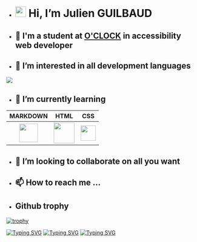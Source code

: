 <!--qui je suis-->

- # <img src="https://media.giphy.com/media/hvRJCLFzcasrR4ia7z/giphy.gif" width="28"> Hi, I’m Julien GUILBAUD

<!--ce que je suis--> 

- ## 🏢 I'm a student at [O'CLOCK](https://oclock.io/) in accessibility web developer 

<!--ce qui me plait-->

- ## 👀 I’m interested in all development languages 
 <img src="https://media.giphy.com/media/Pc16mmoHoXBh6/giphy.gif">

  <!--ce que j'apprend-->
 
  - ##  🌱 I’m currently learning 

|MARKDOWN|HTML|CSS|
|:-----------:|:-----------:|:-----:|
|<img src="https://camo.githubusercontent.com/8899cca4a2263f0021dfe8c86dc66c296c05138959590297728ccbf7df2f0d5f/68747470733a2f2f7261772e6769746875622e636f6d2f6164616d2d702f6d61726b646f776e2d686572652f6d61737465722f7372632f636f6d6d6f6e2f696d616765732f69636f6e34382e706e67" width="49">|<img src="https://upload.wikimedia.org/wikipedia/commons/thumb/6/61/HTML5_logo_and_wordmark.svg/768px-HTML5_logo_and_wordmark.svg.png" width="55">|<img src="https://upload.wikimedia.org/wikipedia/commons/thumb/d/d5/CSS3_logo_and_wordmark.svg/1452px-CSS3_logo_and_wordmark.svg.png" width="40">

<!--ce que je voudrais faire-->

- ## 💞️ I’m looking to collaborate on all you want 

<!--comment me joindre-->

- ## 📫 How to reach me ... 

<!--mes trophés github-->

- ## Github trophy

[![trophy](https://github-profile-trophy.vercel.app/?username=JulienGuilbaud)](https://github.com/JulienGuilbaud/github-profile-trophy)

<!--ce que je ne maitrise pas -->

[![Typing SVG](https://readme-typing-svg.herokuapp.com?font=Fira+Code&pause=1000&color=0205F7&center=faux&vCenter=faux&width=435&lines=sorry+for)](sorry_for)
[![Typing SVG](https://readme-typing-svg.herokuapp.com?font=Fira+Code&pause=1000&color=F7F6F7&center=faux&vCenter=faux&width=435&lines=my+english)](my_english)
[![Typing SVG](https://readme-typing-svg.herokuapp.com?font=Fira+Code&pause=1000&color=F7040F&center=faux&vCenter=faux&width=435&lines=i+am+french)](i_am_french)

<!---work in progress travail en cours--->
